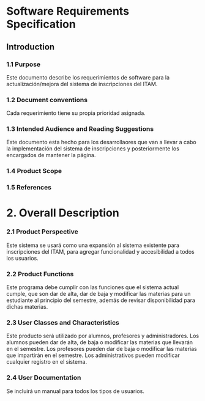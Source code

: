 # Software Requirements Specification

## Introduction
### 1.1 Purpose
Este documento describe los requerimientos de software para la actualización/mejora del sistema de inscripciones del ITAM.

### 1.2 Document conventions
Cada requerimiento tiene su propia prioridad asignada.

### 1.3 Intended Audience and Reading Suggestions
Este documento esta hecho para los desarrollaores que van a llevar a cabo la implementación del sistema de inscripciones y posteriormente los encargados de mantener la página. 

### 1.4 Product Scope

### 1.5 References 

# 2. Overall Description

### 2.1 Product Perspective

Este sistema se usará como una expansión al sistema existente para inscripciones del ITAM, para agregar funcionalidad y accesibilidad a todos los usuarios.

### 2.2 Product Functions

Este programa debe cumplir con las funciones que el sistema actual cumple, que son dar de alta, dar de baja y modificar las materias para un estudiante al principio del semestre, además de revisar disponibilidad para dichas materias.

### 2.3 User Classes and Characteristics

Este producto será utilizado por alumnos, profesores y administradores.
Los alumnos pueden dar de alta, de baja o modificar las materias que llevarán en el semestre.
Los profesores pueden dar de baja o modificar las materias que impartirán en el semestre.
Los administrativos pueden modificar cualquier registro en el sistema.

### 2.4 User Documentation

Se incluirá un manual para todos los tipos de usuarios.

